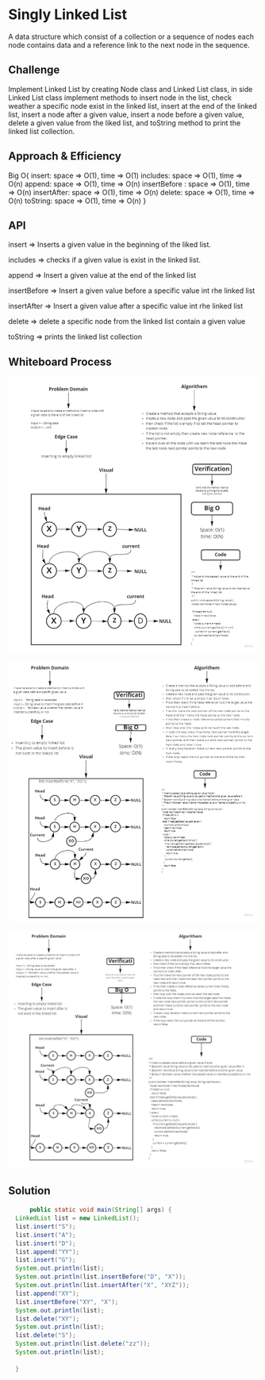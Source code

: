 # Singly Linked List

A data structure which consist of a collection or a sequence of nodes each node contains data and a reference link to
the next node in the sequence.

## Challenge

Implement Linked List by creating Node class and Linked List class,
in side Linked List class implement methods to insert node in the list,
check weather a specific node exist in the linked list,
insert at the end of the linked list,
insert a node after a given value,
insert a node before a given value,
delete a given value from the liked list,
and toString method to print the linked list collection.

## Approach & Efficiency

Big O{
  insert: space => O(1), time => O(1)
  includes: space => O(1), time => O(n)
  append: space => O(1), time => O(n)
  insertBefore : space => O(1), time => O(n)
  insertAfter: space => O(1), time => O(n)
  delete: space => O(1), time => O(n)
  toString: space => O(1), time => O(n)
}

## API

insert => Inserts a given value in the beginning of the liked list.

includes => checks if a given value is exist in the linked list.

append => Insert a given value at the end of the linked list

insertBefore => Insert a given value before a specific value int rhe linked list

insertAfter => Insert a given value after a specific value int rhe linked list

delete => delete a specific node from the linked list contain a given value

toString => prints the linked list collection

## Whiteboard Process
<!-- Embedded whiteboard image -->

![append](linked-list-insertions-append.jpg)

![insertBefore](linked-list-insertions-insertBefore.jpg)

![insertAfter](linked-list-insertions-insertAfter.jpg)



## Solution
<!-- Show how to run your code, and examples of it in action -->

```java
      public static void main(String[] args) {
  LinkedList list = new LinkedList();
  list.insert("S");
  list.insert("A");
  list.insert("D");
  list.append("YY");
  list.insert("G");
  System.out.println(list);
  System.out.println(list.insertBefore("D", "X"));
  System.out.println(list.insertAfter("X", "XYZ"));
  list.append("XY");
  list.insertBefore("XY", "X");
  System.out.println(list);
  list.delete("XY");
  System.out.println(list);
  list.delete("S");
  System.out.println(list.delete("zz"));
  System.out.println(list);

  }
```

